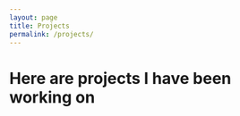 ```yaml
---
layout: page
title: Projects
permalink: /projects/
---
```


# Here are projects I have been working on
